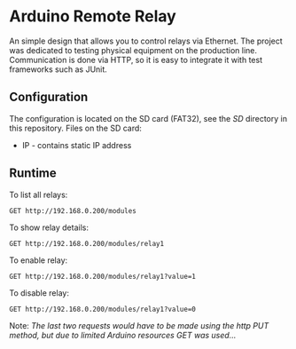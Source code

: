 # Arduino Remote Relay

An simple design that allows you to control relays via Ethernet.
The project was dedicated to testing physical equipment on the production line. 
Communication is done via HTTP, so it is easy to integrate it with test frameworks such as JUnit.

## Configuration

The configuration is located on the SD card (FAT32), see the *SD* directory in this repository.
Files on the SD card:
 * IP - contains static IP address

## Runtime

To list all relays:
```
GET http://192.168.0.200/modules
```
To show relay details:
```
GET http://192.168.0.200/modules/relay1
```
To enable relay:
```
GET http://192.168.0.200/modules/relay1?value=1
```
To disable relay:
```
GET http://192.168.0.200/modules/relay1?value=0
```

Note: *The last two requests would have to be made using the http PUT method, but due to limited Arduino resources GET was used...*
